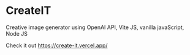# CreateIT
Creative image generator using OpenAI API, Vite JS, vanilla javaScript, Node JS

Check it out https://create-it.vercel.app/
